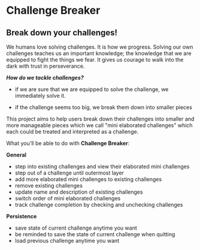 # Challenge Breaker

## Break down your challenges!


We humans love solving challenges. It is how we progress. Solving our own challenges teaches us an 
important knowledge; the knowledge that we are equipped to fight the things we fear. It gives us 
courage to walk into the dark with trust in perseverance. 

***How do we tackle challenges?***

- if we are sure that we are equipped to solve the challenge, we 
immediately solve it.

- if the challenge seems too big, we break them down into smaller
pieces

This project aims to help users break down their challenges into smaller
and more manageable pieces which we call "mini elaborated challenges" which each could be
treated and interpreted as a challenge.

What you'll be able to do with **Challenge Breaker**:

**General**

- step into existing challenges and view their elaborated mini challenges
- step out of a challenge until outermost layer
- add more elaborated mini challenges to existing challenges
- remove existing challenges
- update name and description of existing challenges
- switch order of mini elaborated challenges
- track challenge completion by checking and unchecking challenges

**Persistence**
- save state of current challenge anytime you want
- be reminded to save the state of current challenge when quitting
- load previous challenge anytime you want

